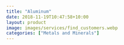 ```yaml
---
title: "Aluminum"
date: 2018-11-19T10:47:58+10:00
layout: product
image: images/services/find_customers.webp
categories: ["Metals and Minerals"]
---
```

